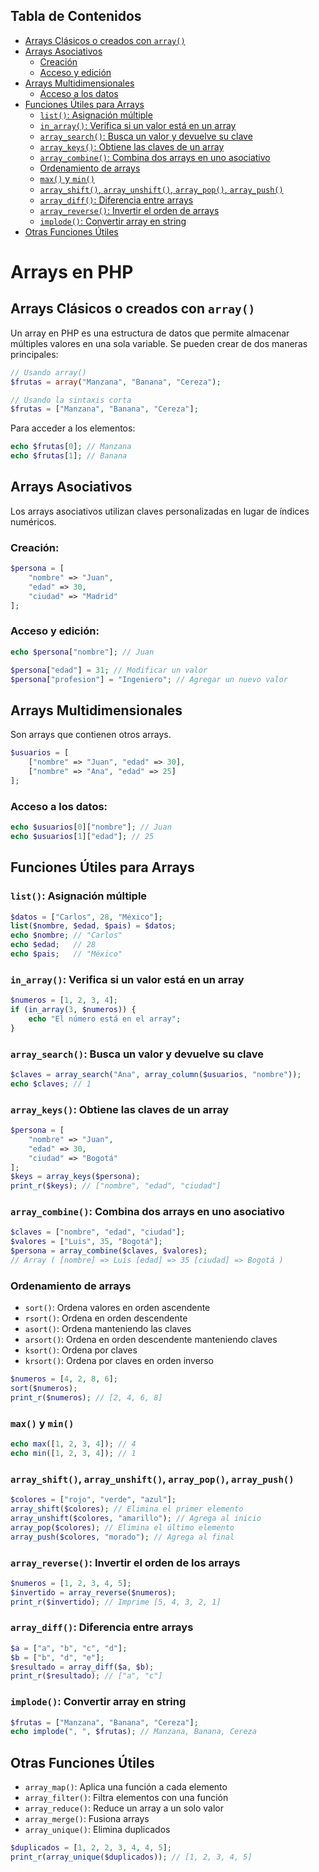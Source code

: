 ## Tabla de Contenidos

-  [Arrays Clásicos o creados con `array()`](arrays-cl%C3%A1sicos-o-creados-con-array)
-  [Arrays Asociativos](#arrays-asociativos)
    - [Creación](#creaci%C3%B3n)
    - [Acceso y edición](#acceso-y-edici%C3%B3n)
-  [Arrays Multidimensionales](#arrays-multidimensionales)
    - [Acceso a los datos](#acceso-a-los-datos)
-  [Funciones Útiles para Arrays](funciones-%C3%BAtiles-para-arrays)
    - [`list()`: Asignación múltiple](#list-asignaci%C3%B3n-m%C3%BAltiple)
    - [`in_array()`: Verifica si un valor está en un array](#in_array-verifica-si-un-valor-est%C3%A1-en-un-array)
    - [`array_search()`: Busca un valor y devuelve su clave](#array_search-busca-un-valor-y-devuelve-su-clave)
    - [`array_keys()`: Obtiene las claves de un array](#array_keys-obtiene-las-claves-de-un-array)
    - [`array_combine()`: Combina dos arrays en uno asociativo](#array_combine-combina-dos-arrays-en-uno-asociativo)
    - [Ordenamiento de arrays](#ordenamiento-de-arrays)
    - [`max()` y `min()`](#max-y-min)
    - [`array_shift()`, `array_unshift()`, `array_pop()`, `array_push()`](#array_shift-array_unshift-array_pop-array_push)
    - [`array_diff()`: Diferencia entre arrays](#array_diff-diferencia-entre-arrays)
    - [`array_reverse()`: Invertir el orden de arrays](#array_reverse-invertir-el-orden-de-los-arrays)
    - [`implode()`: Convertir array en string](#implode-convertir-array-en-string)
-  [Otras Funciones Útiles](#otras-funciones-%C3%BAtiles)
# Arrays en PHP

## Arrays Clásicos o creados con `array()`

Un array en PHP es una estructura de datos que permite almacenar múltiples valores en una sola variable. Se pueden crear de dos maneras principales:

```php
// Usando array()
$frutas = array("Manzana", "Banana", "Cereza");

// Usando la sintaxis corta
$frutas = ["Manzana", "Banana", "Cereza"];
```

Para acceder a los elementos:

```php
echo $frutas[0]; // Manzana
echo $frutas[1]; // Banana
```

## Arrays Asociativos

Los arrays asociativos utilizan claves personalizadas en lugar de índices numéricos.

### Creación:

```php
$persona = [
    "nombre" => "Juan",
    "edad" => 30,
    "ciudad" => "Madrid"
];
```

### Acceso y edición:

```php
echo $persona["nombre"]; // Juan

$persona["edad"] = 31; // Modificar un valor
$persona["profesion"] = "Ingeniero"; // Agregar un nuevo valor
```

## Arrays Multidimensionales

Son arrays que contienen otros arrays.

```php
$usuarios = [
    ["nombre" => "Juan", "edad" => 30],
    ["nombre" => "Ana", "edad" => 25]
];
```

### Acceso a los datos:

```php
echo $usuarios[0]["nombre"]; // Juan
echo $usuarios[1]["edad"]; // 25
```

## Funciones Útiles para Arrays

### `list()`: Asignación múltiple

```php
$datos = ["Carlos", 28, "México"];
list($nombre, $edad, $pais) = $datos;
echo $nombre; // "Carlos"
echo $edad;   // 28
echo $pais;   // "México"
```

### `in_array()`: Verifica si un valor está en un array

```php
$numeros = [1, 2, 3, 4];
if (in_array(3, $numeros)) {
    echo "El número está en el array";
}
```

### `array_search()`: Busca un valor y devuelve su clave

```php
$claves = array_search("Ana", array_column($usuarios, "nombre"));
echo $claves; // 1
```

### `array_keys()`: Obtiene las claves de un array

```php
$persona = [
    "nombre" => "Juan",
    "edad" => 30,
    "ciudad" => "Bogotá"
];
$keys = array_keys($persona);
print_r($keys); // ["nombre", "edad", "ciudad"]
```

### `array_combine()`: Combina dos arrays en uno asociativo

```php
$claves = ["nombre", "edad", "ciudad"];
$valores = ["Luis", 35, "Bogotá"];
$persona = array_combine($claves, $valores); 
// Array ( [nombre] => Luis [edad] => 35 [ciudad] => Bogotá )
```

### Ordenamiento de arrays

- `sort()`: Ordena valores en orden ascendente
- `rsort()`: Ordena en orden descendente
- `asort()`: Ordena manteniendo las claves
- `arsort()`: Ordena en orden descendente manteniendo claves
- `ksort()`: Ordena por claves
- `krsort()`: Ordena por claves en orden inverso

```php
$numeros = [4, 2, 8, 6];
sort($numeros);
print_r($numeros); // [2, 4, 6, 8]
```

### `max()` y `min()`

```php
echo max([1, 2, 3, 4]); // 4
echo min([1, 2, 3, 4]); // 1
```

### `array_shift()`, `array_unshift()`, `array_pop()`, `array_push()`

```php
$colores = ["rojo", "verde", "azul"];
array_shift($colores); // Elimina el primer elemento
array_unshift($colores, "amarillo"); // Agrega al inicio
array_pop($colores); // Elimina el último elemento
array_push($colores, "morado"); // Agrega al final
```

### `array_reverse()`: Invertir el orden de los arrays

```php
$numeros = [1, 2, 3, 4, 5];
$invertido = array_reverse($numeros);
print_r($invertido); // Imprime [5, 4, 3, 2, 1]
```

### `array_diff()`: Diferencia entre arrays

```php
$a = ["a", "b", "c", "d"];
$b = ["b", "d", "e"];
$resultado = array_diff($a, $b);
print_r($resultado); // ["a", "c"]
```

### `implode()`: Convertir array en string

```php
$frutas = ["Manzana", "Banana", "Cereza"];
echo implode(", ", $frutas); // Manzana, Banana, Cereza
```

## Otras Funciones Útiles

- `array_map()`: Aplica una función a cada elemento
- `array_filter()`: Filtra elementos con una función
- `array_reduce()`: Reduce un array a un solo valor
- `array_merge()`: Fusiona arrays
- `array_unique()`: Elimina duplicados

```php
$duplicados = [1, 2, 2, 3, 4, 4, 5];
print_r(array_unique($duplicados)); // [1, 2, 3, 4, 5]
```